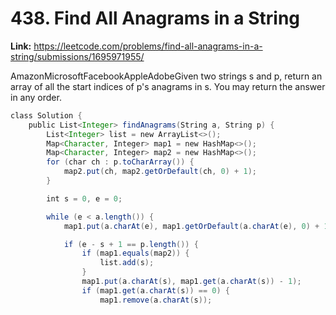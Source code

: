 # 438. Find All Anagrams in a String

**Link:** https://leetcode.com/problems/find-all-anagrams-in-a-string/submissions/1695971955/

AmazonMicrosoftFacebookAppleAdobeGiven two strings s and p, return an array of all the start indices of p's anagrams in s. You may return the answer in any order.

```java
class Solution {
    public List<Integer> findAnagrams(String a, String p) {
        List<Integer> list = new ArrayList<>();
        Map<Character, Integer> map1 = new HashMap<>();
        Map<Character, Integer> map2 = new HashMap<>();
        for (char ch : p.toCharArray()) {
            map2.put(ch, map2.getOrDefault(ch, 0) + 1);
        }

        int s = 0, e = 0;

        while (e < a.length()) {
            map1.put(a.charAt(e), map1.getOrDefault(a.charAt(e), 0) + 1);

            if (e - s + 1 == p.length()) {
                if (map1.equals(map2)) {
                    list.add(s);
                }
                map1.put(a.charAt(s), map1.get(a.charAt(s)) - 1);
                if (map1.get(a.charAt(s)) == 0) {
                    map1.remove(a.charAt(s));
```
